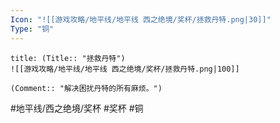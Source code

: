 ```yaml
---
Icon: "![[游戏攻略/地平线/地平线 西之绝境/奖杯/拯救丹特.png|30]]"
Type: "铜"
---
```

```ad-common-bronze-trophy
title: (Title:: "拯救丹特")
![[游戏攻略/地平线/地平线 西之绝境/奖杯/拯救丹特.png|100]]

(Comment:: "解决困扰丹特的所有麻烦。")
```

#地平线/西之绝境/奖杯 #奖杯 #铜
